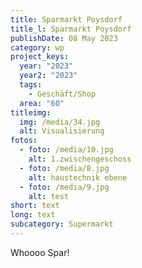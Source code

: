 ```yaml
---
title: Sparmarkt Poysdorf
title_l: Sparmarkt Poysdorf
publishDate: 08 May 2023
category: wp
project_keys:
  year: "2023"
  year2: "2023"
  tags:
    - Geschäft/Shop
  area: "60"
titleimg:
  img: /media/34.jpg
  alt: Visualisierung
fotos:
  - foto: /media/10.jpg
    alt: 1.zwischengeschoss
  - foto: /media/8.jpg
    alt: haustechnik ebene
  - foto: /media/9.jpg
    alt: test
short: text
long: text
subcategory: Supermarkt
---
```

Whoooo Spar!
